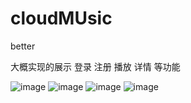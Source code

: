 # cloudMUsic
better

大概实现的展示 登录 注册 播放 详情 等功能

![image](https://github.com/bettermonster/cloudMUsic/raw/master/img/1.jpg)
![image](https://github.com/bettermonster/cloudMUsic/raw/master/img/2.jpg)
![image](https://github.com/bettermonster/cloudMUsic/raw/master/img/3.jpg)
![image](https://github.com/bettermonster/cloudMUsic/raw/master/img/4.jpg)